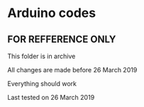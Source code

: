 # Arduino codes

## FOR REFFERENCE ONLY

This folder is in archive

All changes are made before 26 March 2019

Everything should work

Last tested on 26 March 2019
